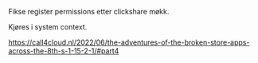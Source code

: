 Fikse register permissions etter clickshare møkk.

Kjøres i system context.

https://call4cloud.nl/2022/06/the-adventures-of-the-broken-store-apps-across-the-8th-s-1-15-2-1/#part4
